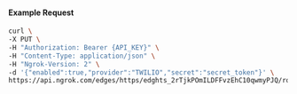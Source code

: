 <!-- Code generated for API Clients. DO NOT EDIT. -->

#### Example Request

```bash
curl \
-X PUT \
-H "Authorization: Bearer {API_KEY}" \
-H "Content-Type: application/json" \
-H "Ngrok-Version: 2" \
-d '{"enabled":true,"provider":"TWILIO","secret":"secret_token"}' \
https://api.ngrok.com/edges/https/edghts_2rTjkPOmILDFFvzEhC10qwmyPJQ/routes/edghtsrt_2rTjkShdFolPLFLyZ4r5nDU4FtV/webhook_verification
```
